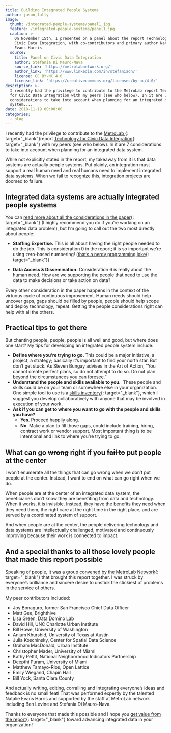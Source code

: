 ```yaml
---
title: Building Integrated People Systems
author: jason_lally
image:
  thumb: /integrated-people-systems/panel1.jpg
  feature: /integrated-people-systems/panel1.jpg
  caption: >-
    On November 15th, I presented on a panel about the report Technology for
    Civic Data Integration, with co-contributors and primary author Natalie
    Evans Harris
  source:
    title: Panel on Civic Data Integration
    author: Stefania Di Mauro-Nava
    source_link: 'https://metrolabnetwork.org/'
    author_link: 'https://www.linkedin.com/in/stefaniadn/'
    license: CC BY-NC 4.0
    license_link: 'https://creativecommons.org/licenses/by-nc/4.0/'
description: >-
  I recently had the privilege to contribute to the MetroLab report Technology
  for Civic Data Integration with my peers (see who below). In it are 7
  considerations to take into account when planning for an integrated data
  system....
date: 2018-11-19 00:00:00
categories:
  - blog
---
```


I recently had the privilege to contribute to the [MetroLab ](https://metrolabnetwork.org/data-science-and-human-services-lab/){: target="_blank"}report [Technology for Civic Data Integration](https://metrolabnetwork.org/data-science-and-human-services-lab/){: target="_blank"} with my peers (see who below). In it are 7 considerations to take into account when planning for an integrated data system.

While not explicitly stated in the report, my takeaway from it is that data systems are actually people systems. Put plainly, an integration must support a real human need and real humans need to implement integrated data systems. When we fail to recognize this, integration projects are doomed to failure.

## Integrated data systems are actually integrated people systems

You can [read more about all the considerations in the paper](https://metrolabnetwork.org/wp-content/uploads/2018/09/Technology-for-Civic-Data-Integration.pdf){: target="_blank"} (I highly recommend you do if you’re working on an integrated data problem), but I’m going to call out the two most directly about people:

* **Staffing Expertise.** This is all about having the right people needed to do the job. This is consideration 0 in the report; it is so important we’re using zero-based numbering! ([that’s a nerdy programming joke](https://en.wikipedia.org/wiki/Zero-based_numbering){: target="_blank"})

* **Data Access & Dissemination.** Consideration 6 is really about the human need. How are we supporting the people that need to use the data to make decisions or take action on data?

Every other consideration in the paper happens in the context of the virtuous cycle of continuous improvement. Human needs should help uncover gaps, gaps should be filled by people, people should help scope and deploy technology, repeat. Getting the people considerations right can help with all the others.

## Practical tips to get there

But chanting people, people, people is all well and good, but where does one start? My tips for developing an integrated people system include:

* **Define where you’re trying to go.** This could be a major initiative, a project, a strategy; basically it’s important to find your north star. But don’t get stuck. As Steven Bungay advises in the Art of Action, “You cannot create perfect plans, so do not attempt to do so. Do not plan beyond the circumstances you can foresee.”
* **Understand the people and skills available to you.** &nbsp;These people and skills could be on your team or somewhere else in your organization. One simple tool to use is a [skills inventory](https://franus.com/2018/01/17/cheat-sheet-map-your-teams-skills-to-scale-growth-and-clarify-your-culture/){: target="_blank"}, which I suggest you develop collaboratively with anyone that may be involved in execution of your work.
* **Ask if you can get to where you want to go with the people and skills you have?**
  * **Yes**. Proceed happily along.
  * **No**. Make a plan to fill those gaps, could include training, hiring, contract work or vendor support. Most important thing is to be intentional and link to where you’re trying to go.

## What can go ~~wrong~~ right if you ~~fail to~~ put people at the center

I won’t enumerate all the things that can go wrong when we don’t put people at the center. Instead, I want to end on what can go right when we do.

When people are at the center of an integrated data system, the beneficiaries don’t know they are benefiting from data and technology. When it works, it is invisible. Instead, they have the benefits they need when they need them, the right care at the right time in the right place, and are served by a coordinated system of support.

And when people are at the center, the people delivering technology and data systems are intellectually challenged, motivated and continuously improving because their work is connected to impact.

## And a special thanks to all those lovely people that made this report possible

Speaking of people, it was a group [convened by the MetroLab Network](https://metrolabnetwork.org/){: target="_blank"} that brought this report together. I was struck by everyone’s brilliance and sincere desire to unstick the stickiest of problems in the service of others.

My peer contributors included:

* Joy Bonaguro, former San Francisco Chief Data Officer
* Matt Gee, Brighthive
* Lisa Green, Data Domino Lab
* David Hill, UNC Charlotte Urban Institute
* Bill Howe, University of Washington
* Anjum Khurshid, University of Texas at Austin
* Julia Koschinsky, Center for Spatial Data Science
* Graham MacDonald, Urban Institute
* Christopher Mader, University of Miami
* Kathy Pettit, National Neighborhood Indicators Partnership
* Deepthi Puram, University of Miami
* Matthew Tamayo-Rios, Open Lattice
* Emily Wiegand, Chapin Hall
* Bill Yock, Santa Clara County

And actually writing, editing, corralling and integrating everyone’s ideas and feedback is no small feat! That was performed expertly by the talented Natalie Evans Harris and supported by the staff at MetroLab network including Ben Levine and Stefania Di Mauro-Nava.

Thanks to everyone that made this possible and I hope you [get value from the report](https://metrolabnetwork.org/wp-content/uploads/2018/09/Technology-for-Civic-Data-Integration.pdf){: target="_blank"} toward advancing integrated data in your organization!